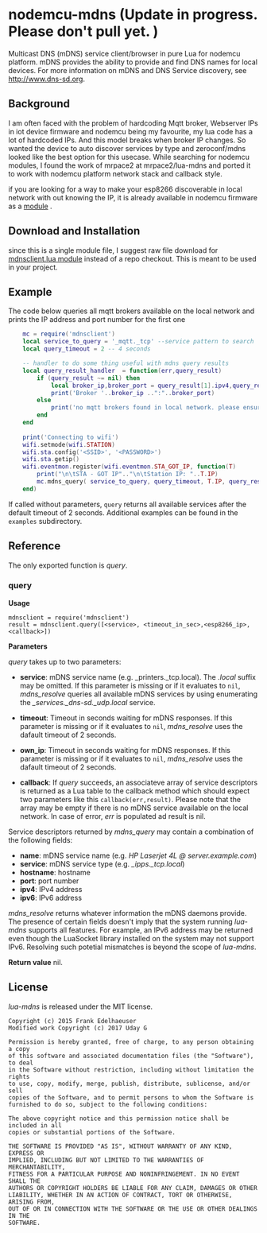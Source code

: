 # nodemcu-mdns (Update in progress. Please don't pull yet. )

Multicast DNS (mDNS) service client/browser in pure Lua for nodemcu platform. mDNS provides the ability to provide and find DNS names for local devices. For more information on mDNS and DNS Service discovery, see <http://www.dns-sd.org>.

## Background 
I am often faced with the problem of hardcoding Mqtt broker, Webserver IPs in iot device firmware and nodemcu being my favourite, my lua code has a lot of hardcoded IPs. And this model breaks when broker IP changes. So wanted the device to auto discover services by type and zeroconf/mdns looked like the best option for this usecase. While searching for nodemcu modules, I found the work of mrpace2 at mrpace2/lua-mdns and ported it to work with nodemcu platform network stack and callback style. 

if you are looking for a way to make your esp8266 discoverable in local network with out knowing the IP, it is already available in nodemcu firmware as a [module](https://nodemcu.readthedocs.io/en/master/en/modules/mdns/) .  

## Download and Installation

since this is a single module file, I suggest raw file download for [mdnsclient.lua module]( mdnsclient.lua?raw=true )  instead of a repo checkout. This is meant to be used in your project.

## Example 

The code below queries all mqtt brokers available on the local network and prints the IP address and port number for the first one

```lua
    mc = require('mdnsclient')
    local service_to_query = '_mqtt._tcp' --service pattern to search
    local query_timeout = 2 -- 4 seconds

    -- handler to do some thing useful with mdns query results
    local query_result_handler  = function(err,query_result)
        if (query_result ~= nil) then
            local broker_ip,broker_port = query_result[1].ipv4,query_result[1].port
            print('Broker '..broker_ip ..":"..broker_port)
        else
            print('no mqtt brokers found in local network. please ensure that they are running and advertising on mdns')
        end
    end
    
    print('Connecting to wifi')
    wifi.setmode(wifi.STATION)
    wifi.sta.config('<SSID>', '<PASSWORD>')
    wifi.sta.getip()
    wifi.eventmon.register(wifi.eventmon.STA_GOT_IP, function(T)
        print("\n\tSTA - GOT IP".."\n\tStation IP: "..T.IP)
        mc.mdns_query( service_to_query, query_timeout, T.IP, query_result_handler)
    end)
```
If called without parameters, `query` returns all available services after the default timeout of 2 seconds. Additional examples can be found in the `examples` subdirectory.


## Reference

The only exported function is _query_.

### query

**Usage**

    mdnsclient = require('mdnsclient')
    result = mdnsclient.query([<service>, <timeout_in_sec>,<esp8266_ip>,<callback>])


**Parameters**

_query_ takes up to two parameters:

* **service**: mDNS service name (e.g. \_printers.\_tcp.local). The _.local_ suffix may be omitted. If this parameter is missing or if it evaluates to `nil`, _mdns\_resolve_ queries all available mDNS services by using enumerating the *\_services.\_dns-sd.\_udp.local* service.

* **timeout**: Timeout in seconds waiting for mDNS responses. If this parameter is missing or if it evaluates to `nil`, _mdns\_resolve_ uses the dafault timeout of 2 seconds.

* **own_ip**: Timeout in seconds waiting for mDNS responses. If this parameter is missing or if it evaluates to `nil`, _mdns\_resolve_ uses the dafault timeout of 2 seconds.

* **callback**: If _query_ succeeds, an associateve array of service descriptors is returned as a Lua table to the callback method which should expect two parameters like this `callback(err,result)`. Please note that the array may be empty if there is no mDNS service available on the local network. In case of error, _err_ is populated ad result is nil.


Service descriptors returned by _mdns\_query_ may contain a combination of the following fields:

* **name**: mDNS service name (e.g. _HP Laserjet 4L @ server.example.com_)
* **service**: mDNS service type (e.g. _\_ipps.\_tcp.local_)
* **hostname**: hostname
* **port**: port number
* **ipv4**: IPv4 address
* **ipv6**: IPv6 address

_mdns\_resolve_ returns whatever information the mDNS daemons provide. The presence of certain fields doesn't imply that the system running _lua-mdns_ supports all features. For example, an IPv6 address may be returned even though the LuaSocket library installed on the system may not support IPv6. Resolving such potetial mismatches is beyond the scope of _lua-mdns_.

**Return value** 
nil. 


## License

_lua-mdns_ is released under the MIT license.


    Copyright (c) 2015 Frank Edelhaeuser
    Modified work Copyright (c) 2017 Uday G
    
    Permission is hereby granted, free of charge, to any person obtaining a copy
    of this software and associated documentation files (the "Software"), to deal
    in the Software without restriction, including without limitation the rights
    to use, copy, modify, merge, publish, distribute, sublicense, and/or sell
    copies of the Software, and to permit persons to whom the Software is
    furnished to do so, subject to the following conditions:

    The above copyright notice and this permission notice shall be included in all
    copies or substantial portions of the Software.

    THE SOFTWARE IS PROVIDED "AS IS", WITHOUT WARRANTY OF ANY KIND, EXPRESS OR
    IMPLIED, INCLUDING BUT NOT LIMITED TO THE WARRANTIES OF MERCHANTABILITY,
    FITNESS FOR A PARTICULAR PURPOSE AND NONINFRINGEMENT. IN NO EVENT SHALL THE
    AUTHORS OR COPYRIGHT HOLDERS BE LIABLE FOR ANY CLAIM, DAMAGES OR OTHER
    LIABILITY, WHETHER IN AN ACTION OF CONTRACT, TORT OR OTHERWISE, ARISING FROM,
    OUT OF OR IN CONNECTION WITH THE SOFTWARE OR THE USE OR OTHER DEALINGS IN THE
    SOFTWARE.
